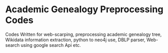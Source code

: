 # Academic Genealogy Preprocessing Codes

Codes Written for web-scarping, preprocessing academic genealogy tree, Wikidata information extraction, python to neo4j use, DBLP parser, Web-search using google search Api etc.
